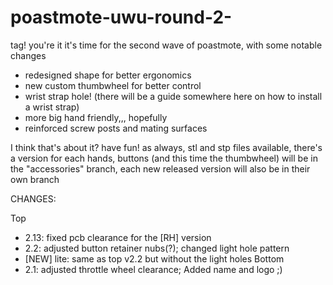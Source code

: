 # poastmote-uwu-round-2-
tag! you're it
it's time for the second wave of poastmote, with some notable changes
  - redesigned shape for better ergonomics
  - new custom thumbwheel for better control
  - wrist strap hole! (there will be a guide somewhere here on how to install a wrist strap)
  - more big hand friendly,,, hopefully
  - reinforced screw posts and mating surfaces

I think that's about it? have fun! as always, stl and stp files available, there's a version for each hands, buttons (and this time the thumbwheel) will be in the "accessories" branch, each new released version will also be in their own branch

CHANGES:

Top
  - 2.13: fixed pcb clearance for the [RH] version
  - 2.2: adjusted button retainer nubs(?); changed light hole pattern
  - [NEW] lite: same as top v2.2 but without the light holes
Bottom
  - 2.1: adjusted throttle wheel clearance; Added name and logo ;)

